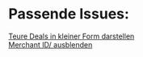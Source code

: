 # Passende Issues:  
[Teure Deals in kleiner Form darstellen ](https://github.com/9jS2PL5T/mydealz-Manager/issues/2)  
[Merchant ID/ ausblenden](https://github.com/users/9jS2PL5T/projects/1/views/1?pane=issue&itemId=92886638&issue=9jS2PL5T%7Cmydealz-Manager%7C1)
